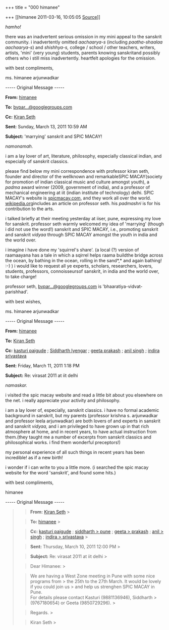+++
title = "000 himanee"

+++
[[himanee	2011-03-16, 10:05:05 [Source](https://groups.google.com/g/bvparishat/c/TdtfmDQUMds)]]



*hamho!*



there was an inadvertent serious omission in my mini appeal to the sanskrit community. i inadvertently omitted *aachaarya-s* (including *paatha-shaalaa aachaarya-s*) and *shishhya-s,* college / school / other teachers, writers, artists, 'mini' (very young) students, parents knowing sanskritand possibly others who i still miss inadvertently. heartfelt apologies for the omission.



with best compliments,

ms. himanee arjunwadkar



----- Original Message -----

**From:** [himanee]( "himanee.arjunwadkar@gmail.com")

**To:** [bvpar...@googlegroups.com]( "bvparishat@googlegroups.com")

**Cc:** [Kiran Seth]( "kiranseth99@gmail.com")

**Sent:** Sunday, March 13, 2011 10:59 AM

**Subject:** 'marrying' sanskrit and SPIC MACAY!

  

*namonamah.*



i am a lay lover of art, literature, philosophy, especially classical indian, and especially of sanskrit classics.



please find below my mini correspondence with professor kiran seth, founder and director of the wellknown and remarkableSPIC MACAY(society for promotion of indian classical music and culture amongst youth), a *padma* award winner (2009, government of india), and a professor of mechanical engineering at iit (indian institute of technology) delhi. SPIC MACAY's website is [spicmacay.com](http://spicmacay.com), and they work all over the world. [wikipedia.org](http://wikipedia.org)includes an article on professor seth. his *padmashri* is for his contribution to the arts.



i talked briefly at their meeting yesterday at iiser, pune, expressing my love for sanskrit. professor seth warmly welcomed my idea of 'marrying' (though i did not use the word!) sanskrit and SPIC MACAY, i.e., promoting sanskrit and sanskrit *vidyaa* through SPIC MACAY amongst the youth in india and the world over.



i imagine i have done my 'squirrel's share'. (a local (?) version of raamaayana has a tale in which a sqirrel helps raama buildthe bridge across the ocean, by bathing in the ocean, rolling in the sand*,* and again bathing! :-) ) i would like to request all ye experts, scholars, researchers, lovers, students, professors, connoisseursof sanskrit, in india and the world over, to take charge!



professor seth, [bvpar...@googlegroups.com]() is 'bhaaratiya-vidvat-parishhad'.



with best wishes,

ms. himanee arjunwadkar



----- Original Message -----

**From:** [himanee]( "himanee.arjunwadkar@gmail.com")

**To:** [Kiran Seth]( "kiranseth99@gmail.com")

**Cc:** [kasturi paigude]( "paigude.kasturi@gmail.com") ; [Siddharth Iyengar]( "iyengar.siddharth@gmail.com") ; [geeta prakash]( "geeta.prakash1@gmail.com") ; [anil singh]( "anil9304@yahoo.com") ; [indira srivastava]( "srivastava_indira@hotmail.com")

**Sent:** Friday, March 11, 2011 1:18 PM

**Subject:** Re: virasat 2011 at iit delhi

  

*namaskar.*



i visited the spic macay website and read a little bit about you elsewhere on the net. i really appreciate your activity and philosophy.



i am a lay lover of, especially, sanskrit classics. i have no formal academic background in sanskrit, but my parents (professor krishna s. arjunwadkar and professor leela arjunwadkar) are both lovers of and experts in sanskrit and sanskrit *vidyaa,* and i am privileged to have grown up in that rich atmosphere at home, and in recent years, to have actual instruction from them.(they taught me a number of excerpts from sanskrit classics and philosophical works. i find them wonderful preceptors!)



my personal experience of all such things in recent years has been incredible! as if a new birth!



i wonder if i can write to you a little more. (i searched the spic macay website for the word 'sanskrit', and found some hits.)



with best compliments,

himanee



----- Original Message -----

> 
> > **From:** [Kiran Seth]( "kiranseth99@gmail.com") >
> 
> > 
> > **To:** [himanee]( "himanee.arjunwadkar@gmail.com") >
> 
> > 
> > **Cc:** [kasturi paigude]( "paigude.kasturi@gmail.com") ; [siddharth > pune]( "iyengar.siddharth@gmail.com") ; [geeta > prakash]( "geeta.prakash1@gmail.com") ; [anil > singh]( "anil9304@yahoo.com") ; [indira > srivastava]( "srivastava_indira@hotmail.com") >
> 
> > 
> > **Sent:** Thursday, March 10, 2011 12:00 PM >
> 
> > 
> > **Subject:** Re: virasat 2011 at iit delhi >
> 
> > 
> >   
> > 
> > 
> > Dear Himanee: >
> 
> > 
> > We are having a West Zone meeting in Pune with some nice programs from > the 25th to the 27th March. It would be lovely if you could join us > and help us strenghen SPIC MACAY in Pune.  
> For details please contact Kasturi (9881136946), Siddharth > (9767180654) or Geeta (9850729296). >
> 
> > 
> > Regards. >
> 
> > 
> > Kiran Seth >
> 

